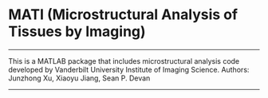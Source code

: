 # MATI (Microstructural Analysis of Tissues by Imaging)
------------------------------------------------------------------------------------------
This is a MATLAB package that includes microstructural analysis code developed by Vanderbilt University Institute of Imaging Science. 
Authors:  Junzhong Xu,     Xiaoyu Jiang,     Sean P. Devan

------------------------------------------------------------------------------------------
